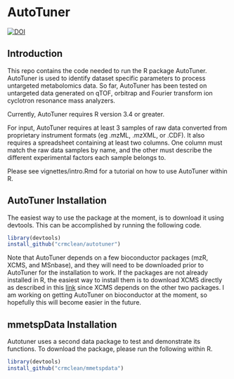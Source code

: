 # AutoTuner

[![DOI](https://zenodo.org/badge/DOI/10.5281/zenodo.3270590.svg)](https://doi.org/10.5281/zenodo.3270590)

## Introduction

This repo contains the code needed to run the R package AutoTuner. AutoTuner is used to identify dataset specific parameters to process untargeted metabolomics data. So far, AutoTuner has been tested on untargeted data generated on qTOF, orbitrap and Fourier transform ion cyclotron resonance mass analyzers. 

Currently, AutoTuner requires R version 3.4 or greater. 

For input, AutoTuner requires at least 3 samples of raw data converted from proprietary instrument formats (eg .mzML, .mzXML, or .CDF). It also requires a spreadsheet containing at least two columns. One column must match the raw data samples by name, and the other must describe the different experimental factors each sample belongs to. 

Please see vignettes/intro.Rmd for a tutorial on how to use AutoTuner within R. 

## AutoTuner Installation

The easiest way to use the package at the moment, is to download it using devtools. This can be accomplished by running the following code. 

```r
library(devtools)
install_github("crmclean/autotuner")
```

Note that AutoTuner depends on a few bioconductor packages (mzR, XCMS, and MSnbase), and they will need to be downloaded prior to AutoTuner for the installation to work. If the packages are not already installed in R, the easiest way to install them is to download XCMS directly as described in this [link](https://bioconductor.org/packages/release/bioc/html/xcms.html) since XCMS depends on the other two packages. I am working on getting AutoTuner on bioconductor at the moment, so hopefully this will become easier in the future. 

## mmetspData Installation 

Autotuner uses a second data package to test and demonstrate its functions. To download the package, please run the following within R.

```r
library(devtools)
install_github("crmclean/mmetspdata")
```
